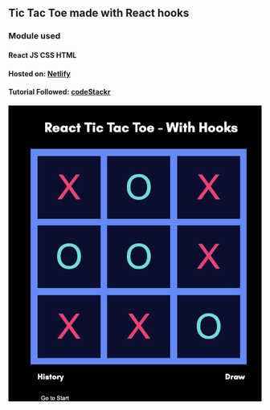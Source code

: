 
## Tic Tac Toe made with React hooks

### Module used
#### React JS CSS HTML

#### Hosted on: [Netlify](https://reactjstic.netlify.app/)
#### Tutorial Followed: [codeStackr](https://www.youtube.com/watch?v=08r9mDQvXpU)

![ss](./public/ss.png)

